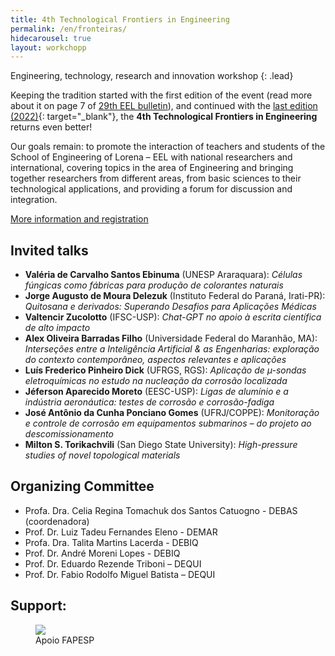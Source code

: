 ```yaml
---
title: 4th Technological Frontiers in Engineering
permalink: /en/fronteiras/
hidecarousel: true
layout: workchopp
---
```


Engineering, technology, research and innovation workshop
{: .lead}

<!-- <h2 class="text-danger">Inscrições prorrogadas até 08 de outubro!</h2> -->

<!-- <a class="btn btn-lg btn-primary mb-2" href="https://forms.gle/Nhd6sqa2YUNYr7AE8" id="no-ext-link" target="\_blank">Inscreva-se!</a> -->

<!-- <a class="btn btn-lg btn-primary my-1" href="{{site.baseurl}}/assets/images/fronteiras-2/poster-programa.pdf" target="\_blank">Programação completa (pdf)</a><br> -->
<!-- <a class="btn btn-lg btn-primary my-1" href="{{site.baseurl}}/assets/images/fronteiras-2/booklet_online.pdf" target="\_blank">Caderno de resumos (pdf)</a><br> -->
<!-- <a class="btn btn-lg btn-primary my-1" href="{{site.baseurl}}/fronteiras2/fotos">Fotos</a> -->

Keeping the tradition started with the first edition of the event (read more about it on page 7 of <a href="https://site.eel.usp.br/sites/files/eel/publico/boletim/Boletim_EEL_USP_29.pdf" target="\_blank">29th EEL bulletin</a>), and continued with the [last edition (2022)]({{site.baseurl}}/en/fronteiras2022){: target="_blank"}, the **4th Technological Frontiers in Engineering** returns even better!

Our goals remain: to promote the interaction of teachers and students of the School of Engineering of Lorena – EEL with national researchers
and international, covering topics in the area of ​​Engineering and bringing together researchers from different areas, from basic sciences to their technological applications, and providing a forum for discussion and integration.

<a class="btn btn-lg btn-primary my-1" href="https://www.even3.com.br/iv-fronteiras-cientificas-em-engenharia-394546/" target="_blank">More information and registration</a>

## Invited talks

- **Valéria de Carvalho Santos Ebinuma** (UNESP Araraquara): *Células fúngicas como fábricas para produção de colorantes naturais*
- **Jorge Augusto de Moura Delezuk** (Instituto Federal do Paraná, Irati-PR): *Quitosana e derivados: Superando Desafios para Aplicações Médicas*
- **Valtencir Zucolotto** (IFSC-USP): *Chat-GPT no apoio à escrita científica de alto impacto*
- **Alex Oliveira Barradas Filho** (Universidade Federal do Maranhão, MA): *Interseções entre a Inteligência Artificial & as Engenharias: exploração do contexto contemporâneo, aspectos relevantes e aplicações*
- **Luís Frederico Pinheiro Dick** (UFRGS, RGS): *Aplicação de µ-sondas eletroquímicas no estudo na nucleação da corrosão localizada*
- **Jéferson Aparecido Moreto** (EESC-USP): *Ligas de alumínio e a indústria aeronáutica: testes de corrosão e corrosão-fadiga*
- **José Antônio da Cunha Ponciano Gomes** (UFRJ/COPPE): *Monitoração e controle de corrosão em equipamentos submarinos – do projeto ao descomissionamento*
- **Milton S. Torikachvili** (San Diego State University): *High-pressure studies of novel topological materials*

## Organizing Committee

- Profa. Dra. Celia Regina Tomachuk dos Santos Catuogno - DEBAS (coordenadora)
- Prof. Dr. Luiz Tadeu Fernandes Eleno - DEMAR
- Profa. Dra. Talita Martins Lacerda - DEBIQ
- Prof. Dr. André Moreni Lopes - DEBIQ
- Prof. Dr. Eduardo Rezende Triboni – DEQUI
- Prof. Dr. Fabio Rodolfo Miguel Batista – DEQUI

## Support:

<div class="col-md-6">
<figure class="figure">
  <a href="http://www.fapesp.br" id="no-ext-link" target="\_blank"><img class="figure-img img-fluid" src="{{site.baseurl}}/assets/images/logos/logo-fapesp-1200x480.jpg"></a>
  <figcaption class="figure-caption">Apoio FAPESP</figcaption>
</figure>
</div>
